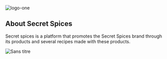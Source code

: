 ![logo-one](https://github.com/Level237/Secret-spices/assets/84333489/cd33f0d2-3929-449b-be9a-ff316a16953c)



## About Secret Spices

Secret spices is a platform that promotes the Secret Spices brand through its products and several recipes made with these products.

![Sans titre](https://github.com/Level237/Secret-spices/assets/84333489/4213bbfc-e6e1-41de-baca-65cd8c485dda)

